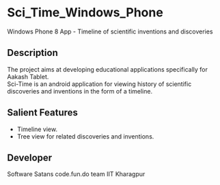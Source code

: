Sci_Time_Windows_Phone
======================
Windows Phone 8 App - Timeline of scientific inventions and discoveries  

Description
-----------
The project aims at developing educational applications specifically for Aakash Tablet.  
Sci-Time is an android application for viewing history of scientific discoveries and inventions in the form of a timeline.  

Salient Features
----------------
* Timeline view.
* Tree view for related discoveries and inventions.

Developer
-----------
Software Satans
code.fun.do team
IIT Kharagpur
